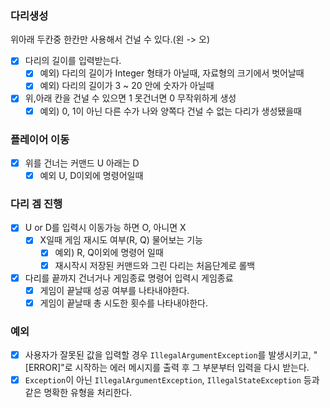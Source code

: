 ### 다리생성
위아래 두칸중 한칸만 사용해서 건널 수 있다.(왼 -> 오)
- [x] 다리의 길이를 입력받는다. 
  - [x] 예외) 다리의 길이가 Integer 형태가 아닐때, 자료형의 크기에서 벗어날때
  - [x] 예외) 다리의 길이가 3 ~ 20 안에 숫자가 아닐때
- [x] 위,아래 칸을 건널 수 있으면 1 못건너면 0 무작위하게 생성
  - [x] 예외) 0, 1이 아닌 다른 수가 나와 양쪽다 건널 수 없는 다리가 생성됐을때

### 플레이어 이동
- [x] 위를 건너는 커맨드 U 아래는 D
  - [x] 예외 U, D이외에 명령어일때

### 다리 겜 진행
- [x] U or D를 입력시 이동가능 하면 O, 아니면 X
  - [x] X일때 게임 재시도 여부(R, Q) 물어보는 기능
    - [x] 예외) R, Q이외에 명령어 일때
    - [x] 재시작시 저장된 커맨드와 그린 다리는 처음단계로 롤백
- [x] 다리를 끝까지 건너거나 게임종료 명령어 입력시 게임종료
  - [x] 게임이 끝날때 성공 여부를 나타내야한다.
  - [x] 게임이 끝날때 총 시도한 횟수를 나타내야한다.

### 예외
- [x] 사용자가 잘못된 값을 입력할 경우 `IllegalArgumentException`를 발생시키고, "[ERROR]"로 시작하는 에러 메시지를 출력 후 그 부분부터 입력을 다시 받는다.
- [x] `Exception`이 아닌 `IllegalArgumentException`, `IllegalStateException` 등과 같은 명확한 유형을 처리한다.
